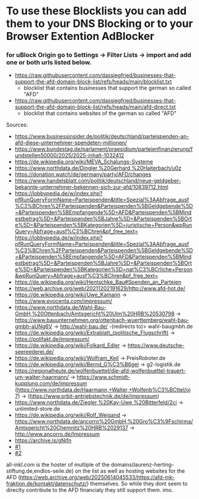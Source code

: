 # To use these Blocklists you can add them to your DNS Blocking or to your Browser Extention AdBlocker 
### for uBlock Origin go to Settings -> Filter Lists -> import and add one or both urls listed below.
- https://raw.githubusercontent.com/dassiegfried/businesses-that-support-the-afd-domain-block-list/refs/heads/main/blocklist.txt
  - blocklist that contains businesses that support the german so called "AFD"   
- https://raw.githubusercontent.com/dassiegfried/businesses-that-support-the-afd-domain-block-list/refs/heads/main/afd-direct.txt
  - blocklist that contains websites of the german so called "AFD"


Sources: 

- https://www.businessinsider.de/politik/deutschland/parteispenden-an-afd-diese-unternehmer-spendeten-millionen/
- https://www.bundestag.de/parlament/praesidium/parteienfinanzierung/fundstellen50000/2025/2025-inhalt-1032412
- https://de.wikipedia.org/wiki/MEVA_Schalungs-Systeme
- https://www.northdata.de/Dingler,%20Gerhard,%20Haiterbach/u0z
- https://donation.watch/de/germany/party/AFD/changes
- https://www.handelsblatt.com/politik/deutschland/neue-geldgeber-bekannte-unternehmer-bekennen-sich-zur-afd/10839712.html
- https://lobbypedia.de/w/index.php?pfRunQueryFormName=Parteispenden&title=Spezial%3AAbfrage_ausf%C3%BChren%2FParteispenden&Parteispenden%5BGeldgebende%5D=&Parteispenden%5BEmpfangende%5D=AFD&Parteispenden%5BMindestbetrag%5D=&Parteispenden%5BJahre%5D=&Parteispenden%5BOrte%5D=&Parteispenden%5BKategorien%5D=juristische+Person&wpRunQuery=Abfrage+ausf%C3%BChren&pf_free_text=
https://lobbypedia.de/w/index.php?pfRunQueryFormName=Parteispenden&title=Spezial%3AAbfrage_ausf%C3%BChren%2FParteispenden&Parteispenden%5BGeldgebende%5D=&Parteispenden%5BEmpfangende%5D=AFD&Parteispenden%5BMindestbetrag%5D=&Parteispenden%5BJahre%5D=&Parteispenden%5BOrte%5D=&Parteispenden%5BKategorien%5D=nat%C3%BCrliche+Person&wpRunQuery=Abfrage+ausf%C3%BChren&pf_free_text=
- https://de.wikipedia.org/wiki/Hentschke_Bau#Spenden_an_Parteien
- https://web.archive.org/web/20211202191629/http://www.afd-hot.de/
- https://de.wikipedia.org/wiki/Uwe_Kamann -> https://www.evocenta.com/impressum/
- https://www.northdata.de/Wahl-Bau-GmbH,%20Ottenbach/Amtsgericht%20Ulm%20HRB%20530798 -> https://www.bauunternehmen.org/ottenbach-wuerttemberg/wahl-bau-gmbh-aUNg6V -> http://wahl-bau.de/ -(redirects to)> wahl-baugmbh.de
- https://de.wikipedia.org/wiki/Extrablatt_(politische_Flugschrift) -> https://polifakt.de/impressum/
- https://de.wikipedia.org/wiki/Folkard_Edler -> https://www.deutsche-seereederei.de/
- https://de.wikipedia.org/wiki/Wolfram_Keil -> PreisRoboter.de
- https://de.wikipedia.org/wiki/Bernd_G%C3%B6gel -> g2-logistik.de
- https://regionalheute.de/wolfenbuettel/die-afd-wolfenbuettel-trauert-um-walter-haarmann/ -> https://www.schmidt-kupplung.com/de/impressum (https://www.northdata.de/Haarmann,+Walter,+Wolfenb%C3%BCttel/oj7) -> (https://www.orbit-antriebstechnik.de/de/impressum)
- https://www.northdata.de/Ziegler,%20Kay-Uwe,%20Bitterfeld/2ci -> unlimited-store.de
- https://de.wikipedia.org/wiki/Rolf_Weigand -> https://www.northdata.de/ancorro%20GmbH,%20Gro%C3%9Fschirma/Amtsgericht%20Chemnitz%20HRB%2029137 -> http://www.ancorro.de/Impressum
- https://archive.is/gNjfn
- [#1](https://github.com/dassiegfried/businesses-that-support-the-afd-domain-block-list/issues/1)
- [#2](https://github.com/dassiegfried/businesses-that-support-the-afd-domain-block-list/issues/2)

all-inkl.com is the hoster of multiple of the domains(laurenz-herting-stiftung.de,endlos-seile.de) on the list as well as hosting websites for the AFD (https://web.archive.org/web/20250614045533/https://afd-mk-fraktion.de/kontakt/datenschutz/) themselves. So while they dont seem to direclty contribute to the AFD financialy they still support them. imo. 